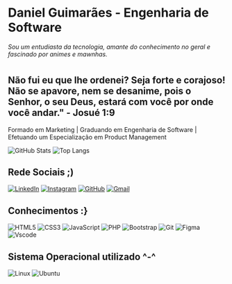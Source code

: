 # Daniel Guimarães - Engenharia de Software

*Sou um entudiasta da tecnologia, amante do conhecimento no geral e fascinado por animes e mawnhas.*
#
Não fui eu que lhe ordenei? Seja forte e corajoso! Não se apavore, nem se desanime, pois o Senhor, o seu Deus, estará com você por onde você andar." - Josué 1:9
-  

Formado em Marketing | Graduando em Engenharia de Software | Efetuando um Especialização em Product Management

![GitHub Stats](https://github-readme-stats.vercel.app/api?username=dencode7&theme=transparent&bg_color=000&border_color=30A3DC&show_icons=true&icon_color=30A3DC&title_color=E94D5F&text_color=FFF)
![Top Langs](https://github-readme-stats-git-masterrstaa-rickstaa.vercel.app/api/top-langs/?username=dencode7&bg_color=000&border_color=30A3DC&title_color=E94D5F&text_color=FFF)


## Rede Sociais ;)

[![LinkedIn](https://img.shields.io/badge/LinkedIn-black?style=for-the-badge&logo=linkedin&logoColor=white)](https://www.linkedin.com/in/danielcgui/) 
[![Instagram](https://img.shields.io/badge/-Instagram-black?style=for-the-badge&logo=instagram&logoColor=white)](https://www.instagram.com/den.am_/)
[![GitHub](https://img.shields.io/badge/GitHub-black?style=for-the-badge&logo=github&logoColor=white)](https://github.com/dencode7)
[![Gmail](https://img.shields.io/badge/Gmail-black?style=for-the-badge&logo=gmail&logoColor=white)](mailto:danielcguimaraes.03@gmail.com)

## Conhecimentos :}

![HTML5](https://img.shields.io/badge/HTML5-black?style=for-the-badge&logo=html5&logoColor=white)
![CSS3](https://img.shields.io/badge/CSS3-black?style=for-the-badge&logo=css3&logoColor=white)
![JavaScript](https://img.shields.io/badge/JavaScript-black?style=for-the-badge&logo=javascript&logoColor=white)
![PHP](https://img.shields.io/badge/PHP-black?style=for-the-badge&logo=php&logoColor=white)
![Bootstrap](https://img.shields.io/badge/-boostrap-black?style=for-the-badge&logo=bootstrap&labelColor=black)
![Git](https://img.shields.io/badge/GIT-black?style=for-the-badge&logo=git&logoColor=white)
![Figma](https://img.shields.io/badge/Figma-black?style=for-the-badge&logo=figma&logoColor=white)
![Vscode](https://img.shields.io/badge/Vscode-black?style=for-the-badge&logo=visual-studio-code&logoColor=white)

## Sistema Operacional utilizado ^-^

![Linux](https://img.shields.io/badge/Linux-black?style=for-the-badge&logo=linux&logoColor=white)
![Ubuntu](https://img.shields.io/badge/Ubuntu-black?style=for-the-badge&logo=ubuntu&logoColor=white)





